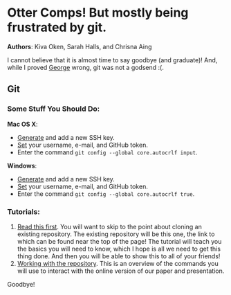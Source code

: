 # Otter Comps!  But mostly being frustrated by git.  
**Authors**: Kiva Oken, Sarah Halls, and Chrisna Aing  

I cannot believe that it is almost time to say goodbye (and graduate)!  And,
while I proved [George](http://drp.ly/pzye4+) wrong, git was not a godsend :(.

## Git

### Some Stuff You Should Do:

**Mac OS X**:

* [Generate](http://help.github.com/mac-key-setup/) and add a new SSH key.
* [Set](http://help.github.com/git-email-settings/) your username, e-mail, and
  GitHub token.
* Enter the command `git config --global core.autocrlf input`.

**Windows**:

* [Generate](http://help.github.com/msysgit-key-setup/) and add a new SSH key.
* [Set](http://help.github.com/git-email-settings/) your username, e-mail, and
  GitHub token.
* Enter the command `git config --global core.autocrlf true`.

### Tutorials:

1. [Read this first].  You will want to skip to the point about cloning an
   existing repository.  The existing repository will be this one, the link to
   which can be found near the top of the page!  The tutorial will teach you the
   basics you will need to know, which I hope is all we need to get this thing
   done.  And then you will be able to show this to all of your friends!
2. [Working with the repository].  This is an overview of the commands you will
   use to interact with the online version of our paper and presentation.

Goodbye!

[Read this first]: http://learn.github.com/p/setup.html
[Working with the repository]: http://help.github.com/remotes

